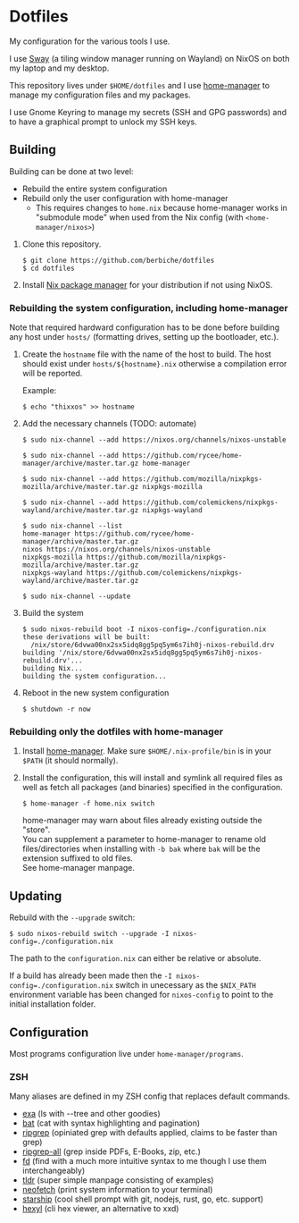 # Dotfiles

My configuration for the various tools I use.

I use [Sway](https://swaywm.org) (a tiling window manager running on Wayland) on NixOS on both my laptop and my desktop.


This repository lives under `$HOME/dotfiles` and I use [home-manager](https://github.com/rycee/home-manager) to manage
my configuration files and my packages.

I use Gnome Keyring to manage my secrets (SSH and GPG passwords) and to have
a graphical prompt to unlock my SSH keys.

## Building

Building can be done at two level:

- Rebuild the entire system configuration
- Rebuild only the user configuration with home-manager
   - This requires changes to `home.nix` because home-manager works in "submodule mode" when used from the Nix config (with `<home-manager/nixos>`)

1. Clone this repository.

    ``` console
    $ git clone https://github.com/berbiche/dotfiles
    $ cd dotfiles
    ```

2. Install [Nix package manager](https://nixos.org) for your distribution if not using NixOS.

### Rebuilding the system configuration, including home-manager

Note that required hardward configuration has to be done before building any host under `hosts/` (formatting drives, setting up the bootloader, etc.).

1. Create the `hostname` file with the name of the host to build. The host should exist under `hosts/${hostname}.nix`
   otherwise a compilation error will be reported.

    Example:

    ``` console
    $ echo "thixxos" >> hostname
    ```

2. Add the necessary channels (TODO: automate)

   ``` console
   $ sudo nix-channel --add https://nixos.org/channels/nixos-unstable

   $ sudo nix-channel --add https://github.com/rycee/home-manager/archive/master.tar.gz home-manager

   $ sudo nix-channel --add https://github.com/mozilla/nixpkgs-mozilla/archive/master.tar.gz nixpkgs-mozilla

   $ sudo nix-channel --add https://github.com/colemickens/nixpkgs-wayland/archive/master.tar.gz nixpkgs-wayland

   $ sudo nix-channel --list
   home-manager https://github.com/rycee/home-manager/archive/master.tar.gz
   nixos https://nixos.org/channels/nixos-unstable
   nixpkgs-mozilla https://github.com/mozilla/nixpkgs-mozilla/archive/master.tar.gz
   nixpkgs-wayland https://github.com/colemickens/nixpkgs-wayland/archive/master.tar.gz

   $ sudo nix-channel --update
   ```

3. Build the system

   ``` console
   $ sudo nixos-rebuild boot -I nixos-config=./configuration.nix
   these derivations will be built:
     /nix/store/6dvwa00nx2sx5idq8gg5pq5ym6s7ih0j-nixos-rebuild.drv
   building '/nix/store/6dvwa00nx2sx5idq8gg5pq5ym6s7ih0j-nixos-rebuild.drv'...
   building Nix...
   building the system configuration... 
   ```

4. Reboot in the new system configuration

   ``` console
   $ shutdown -r now
   ```

### Rebuilding only the dotfiles with home-manager

1. Install [home-manager](https://github.com/rycee/home-manager). Make sure `$HOME/.nix-profile/bin`
   is in your `$PATH` (it should normally).

2. Install the configuration, this will install and symlink all required files as well as fetch
all packages (and binaries) specified in the configuration.

    ``` console
    $ home-manager -f home.nix switch
    ```

    home-manager may warn about files already existing outside the "store".  
    You can supplement a parameter to home-manager to rename old files/directories when
    installing with `-b bak` where `bak` will be the extension suffixed to old files.  
    See home-manager manpage.

## Updating

Rebuild with the `--upgrade` switch:

``` console
$ sudo nixos-rebuild switch --upgrade -I nixos-config=./configuration.nix
```

The path to the `configuration.nix` can either be relative or absolute.

If a build has already been made then the `-I nixos-config=./configuration.nix` switch in unecessary as the `$NIX_PATH` environment variable has been changed for `nixos-config` to point to the initial installation folder.

## Configuration

Most programs configuration live under `home-manager/programs`.

### ZSH

Many aliases are defined in my ZSH config that replaces default commands.

- [exa](https://github.com/ogham/exa) (ls with --tree and other goodies)
- [bat](https://github.com/sharkdp/bat) (cat with syntax highlighting and pagination)
- [ripgrep](https://github.com/BurntSushi/ripgrep) (opiniated grep with defaults applied, claims to be faster than grep)
- [ripgrep-all](https://github.com/phiresky/ripgrep-all) (grep inside PDFs, E-Books, zip, etc.)
- [fd](https://github.com/sharkdp/fd) (find with a much more intuitive syntax to me though I use them interchangeably)
- [tldr](https://github.com/tldr-pages/tldr) (super simple manpage consisting of examples)
- [neofetch](https://github.com/dylanaraps/neofetch) (print system information to your terminal)
- [starship](https://github.com/starship/starship) (cool shell prompt with git, nodejs, rust, go, etc. support)
- [hexyl](https://sharkdp/hexyl) (cli hex viewer, an alternative to xxd)

